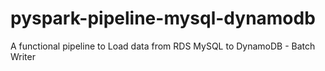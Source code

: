 # pyspark-pipeline-mysql-dynamodb
A functional pipeline to Load data from RDS MySQL to DynamoDB - Batch Writer
